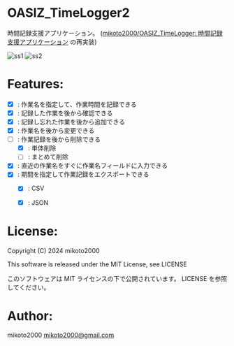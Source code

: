 # OASIZ_TimeLogger2

時間記録支援アプリケーション。
([mikoto2000/OASIZ_TimeLogger: 時間記録支援アプリケーション](https://github.com/mikoto2000/OASIZ_TimeLogger/tree/master) の再実装)

![ss1](https://github.com/user-attachments/assets/a94d8935-408a-4d56-8ab1-ef2833eaf645)
![ss2](https://github.com/user-attachments/assets/e876ad78-720a-448f-a873-4c3598292f7b)

# Features:

- [x] : 作業名を指定して、作業時間を記録できる
- [x] : 記録した作業を後から確認できる
- [x] : 記録し忘れた作業を後から追加できる
- [x] : 作業名を後から変更できる
- [ ] : 作業記録を後から削除できる
    - [x] : 単体削除
    - [ ] : まとめて削除
- [x] : 直近の作業名をすぐに作業名フィールドに入力できる
- [x] : 期間を指定して作業記録をエクスポートできる
    - [x] : CSV
    - [x] : JSON


# License:

Copyright (C) 2024 mikoto2000

This software is released under the MIT License, see LICENSE

このソフトウェアは MIT ライセンスの下で公開されています。 LICENSE を参照してください。


# Author:

mikoto2000 <mikoto2000@gmail.com>

